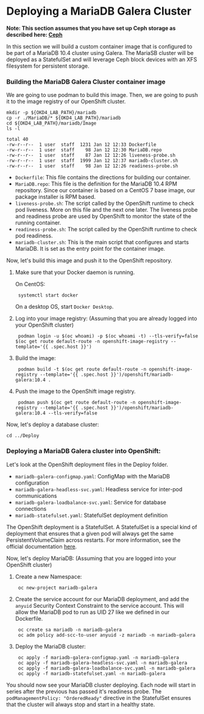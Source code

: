 # Deploying a MariaDB Galera Cluster

__Note: This section assumes that you have set up Ceph storage as described here: [Ceph](Ceph.md)__

In this section we will build a custom container image that is configured to be part of a MariaDB 10.4 cluster using Galera.  The MariaSB cluster will be deployed as a StatefulSet and will leverage Ceph block devices with an XFS filesystem for persistent storage.

### Building the MariaDB Galera Cluster container image

We are going to use podman to build this image.  Then, we are going to push it to the image registry of our OpenShift cluster.

    mkdir -p ${OKD4_LAB_PATH}/mariadb
    cp -r ./MariaDB/* ${OKD4_LAB_PATH}/mariadb
    cd ${OKD4_LAB_PATH}/mariadb/Image
    ls -l

    total 40
    -rw-r--r--  1 user  staff  1231 Jan 12 12:33 Dockerfile
    -rw-r--r--  1 user  staff    98 Jan 12 12:30 MariaDB.repo
    -rw-r--r--  1 user  staff    87 Jan 12 12:26 liveness-probe.sh
    -rw-r--r--  1 user  staff  1999 Jan 12 12:37 mariadb-cluster.sh
    -rw-r--r--  1 user  staff    98 Jan 12 12:26 readiness-probe.sh

* `Dockerfile`: This file contains the directions for building our container.
* `MariaDB.repo`: This file is the definition for the MariaDB 10.4 RPM repository.  Since our container is based on a CentOS 7 base image, our package installer is RPM based.
* `liveness-probe.sh`: The script called by the OpenShift runtime to check pod liveness. More on this file and the next one later.  The liveness probe and readiness probe are used by OpenShift to monitor the state of the running container.
* `readiness-probe.sh`: The script called by the OpenShift runtime to check pod readiness.
* `mariadb-cluster.sh`: This is the main script that configures and starts MariaDB.  It is set as the entry point for the container image.


Now, let's build this image and push it to the OpenShift repository.

1. Make sure that your Docker daemon is running.

    On CentOS:

        systemctl start docker

    On a desktop OS, start `Docker Desktop`.

2. Log into your image registry: (Assuming that you are already logged into your OpenShift cluster)

        podman login -u $(oc whoami) -p $(oc whoami -t) --tls-verify=false $(oc get route default-route -n openshift-image-registry --template='{{ .spec.host }}')

3. Build the image:

        podman build -t $(oc get route default-route -n openshift-image-registry --template='{{ .spec.host }}')/openshift/mariadb-galera:10.4 .

4. Push the image to the OpenShift image registry.

        podman push $(oc get route default-route -n openshift-image-registry --template='{{ .spec.host }}')/openshift/mariadb-galera:10.4 --tls-verify=false

Now, let's deploy a database cluster:

    cd ../Deploy

### Deploying a MariaDB Galera cluster into OpenShift:

Let's look at the OpenShift deployment files in the Deploy folder.

* `mariadb-galera-configmap.yaml`: ConfigMap with the MariaDB configuration
* `mariadb-galera-headless-svc.yaml`: Headless service for inter-pod communications
* `mariadb-galera-loadbalance-svc.yaml`: Service for database connections
* `mariadb-statefulset.yaml`: StatefulSet deployment definition

The OpenShift deployment is a StatefulSet.  A StatefulSet is a special kind of deployment that ensures that a given pod will always get the same PersistentVolumeClaim across restarts.  For more information, see the official documentation [here](https://kubernetes.io/docs/concepts/workloads/controllers/statefulset/).

Now, let's deploy MariaDB: (Assuming that you are logged into your OpenShift cluster)

1. Create a new Namespace:

        oc new-project mariadb-galera

1. Create the service account for our MariaDB deployment, and add the `anyuid` Security Context Constraint to the service account.  This will allow the MariaDB pod to run as UID 27 like we defined in our Dockerfile.

        oc create sa mariadb -n mariadb-galera
        oc adm policy add-scc-to-user anyuid -z mariadb -n mariadb-galera

1. Deploy the MariaDB cluster:

        oc apply -f mariadb-galera-configmap.yaml -n mariadb-galera
        oc apply -f mariadb-galera-headless-svc.yaml -n mariadb-galera
        oc apply -f mariadb-galera-loadbalance-svc.yaml -n mariadb-galera
        oc apply -f mariadb-statefulset.yaml -n mariadb-galera

You should now see your MariaDB cluster deploying.  Each node will start in series after the previous has passed it's readiness probe.  The `podManagementPolicy: "OrderedReady"` directive in the StatefulSet ensures that the cluster will always stop and start in a healthy state.
